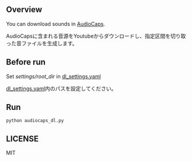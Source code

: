 ## Overview
You can download sounds in [AudioCaps](https://audiocaps.github.io/).

AudioCapsに含まれる音源をYoutubeからダウンロードし、指定区間を切り取った音ファイルを生成します。

## Before run
Set *settings/root_dir* in [dl_settings.yaml](./dl_settings.yaml)

[dl_settings.yaml](./dl_settings.yaml)内のパスを設定してください。

## Run
```
python audiocaps_dl.py
```

## LICENSE
MIT

